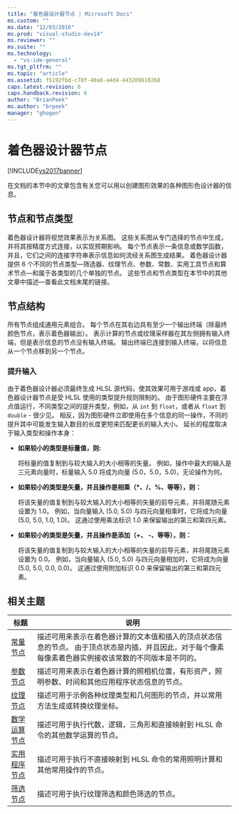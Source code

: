```yaml
---
title: "着色器设计器节点 | Microsoft Docs"
ms.custom: ""
ms.date: "12/03/2016"
ms.prod: "visual-studio-dev14"
ms.reviewer: ""
ms.suite: ""
ms.technology: 
  - "vs-ide-general"
ms.tgt_pltfrm: ""
ms.topic: "article"
ms.assetid: f5192fbd-c78f-40a8-a4d4-443209610268
caps.latest.revision: 6
caps.handback.revision: 6
author: "BrianPeek"
ms.author: "brpeek"
manager: "ghogen"
---
```

# 着色器设计器节点
[!INCLUDE[vs2017banner](../code-quality/includes/vs2017banner.md)]

在文档的本节中的文章包含有关您可以用以创建图形效果的各种图形色设计器的信息。  
  
## 节点和节点类型  
 着色器设计器将视觉效果表示为关系图。  这些关系图从专门选择的节点中生成，并将其按精度方式连接，以实现预期影响。  每个节点表示一条信息或数学函数，并且，它们之间的连接字符串表示信息如何流经关系图生成结果。  着色器设计器提供 6 个不同的节点类型—筛选器、纹理节点、参数、常数、实用工具节点和算术节点—和属于各类型的几个单独的节点。  这些节点和节点类型在本节中的其他文章中描述—查看此文档末尾的链接。  
  
## 节点结构  
 所有节点组成通用元素组合。  每个节点在其右边具有至少一个输出终端（除最终颜色节点，表示着色器输出）。  表示计算的节点或纹理采样器在其左侧拥有输入终端，但是表示信息的节点没有输入终端。  输出终端已连接到输入终端，以将信息从一个节点移到另一个节点。  
  
### 提升输入  
 由于着色器设计器必须最终生成 HLSL 源代码，使其效果可用于游戏或 app，着色器设计器节点是受 HLSL 使用的类型提升规则限制的。  由于图形硬件主要在浮点值运行，不同类型之间的提升类型，例如，从 `int` 到 `float`，或者从 `float` 到 `double` \- 很少见。  相反，因为图形硬件立即使用在多个信息的同一操作，不同的提升其中可能发生输入数目的长度更短来匹配更长的输入大小。  延长的程度取决于输入类型和操作本身：  
  
-   **如果较小的类型是标量值，则:**  
  
     将标量的值复制到与较大输入的大小相等的矢量。  例如，操作中最大的输入是三元素向量时，标量输入 5.0 将成为向量 \(5.0，5.0，5.0\)，无论操作为何。  
  
-   **如果较小的类型是矢量，并且操作是相乘（\*、\/、%、等等），则：**  
  
     将该矢量的值复制到与较大输入的大小相等的矢量的前导元素，并将尾随元素设置为 1.0。  例如，当向量输入 \(5.0, 5.0\) 与四元向量相乘时，它将成为向量 \(5.0, 5.0, 1.0, 1.0\)。  这通过使用乘法标识 1.0 来保留输出的第三和第四元素。  
  
-   **如果较小的类型是矢量，并且操作是添加（\+、 \-、等等），则：**  
  
     将该矢量的值复制到与较大输入的大小相等的矢量的前导元素，并将尾随元素设置为 0.0。  例如，当向量输入 \(5.0, 5.0\) 与四元向量相加时，它将成为向量 \(5.0, 5.0, 0.0, 0.0\)。  这通过使用附加标识 0.0 来保留输出的第三和第四元素。  
  
## 相关主题  
  
|标题|说明|  
|--------|--------|  
|[常量节点](../designers/constant-nodes.md)|描述可用来表示在着色器计算的文本值和插入的顶点状态信息的节点。  由于顶点状态是内插，并且因此，对于每个像素每像素着色器实例接收该常数的不同版本是不同的。|  
|[参数节点](../designers/parameter-nodes.md)|描述可用来表示在着色器计算的照相机位置，有形资产，照明参数、时间和其他应用程序状态信息的节点。|  
|[纹理节点](../designers/texture-nodes.md)|描述可用于示例各种纹理类型和几何图形的节点，并以常用方法生成或转换纹理坐标。|  
|[数学运算节点](../designers/math-nodes.md)|描述可用于执行代数，逻辑，三角形和直接映射到 HLSL 命令的其他数学运算的节点。|  
|[实用程序节点](../designers/utility-nodes.md)|描述可用于执行不直接映射到 HLSL 命令的常用照明计算和其他常用操作的节点。|  
|[筛选节点](../designers/filter-nodes.md)|描述可用于执行纹理筛选和颜色筛选的节点。|